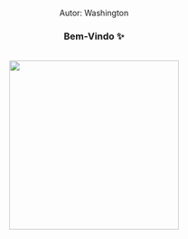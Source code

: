 <div align=center><br>
Autor: Washington
  
### Bem-Vindo ✨
</div><br>

<div align=center>
<img src= "200w.gif" width = "300px" align = "center">
    
</div>
